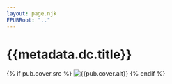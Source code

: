 ```yaml
---
layout: page.njk
EPUBRoot: ".."
---
```

# {{metadata.dc.title}}

{% if pub.cover.src %}
![{{pub.cover.alt}}]({{EPUBRoot}}/{{pub.cover.src}})
{% endif %}